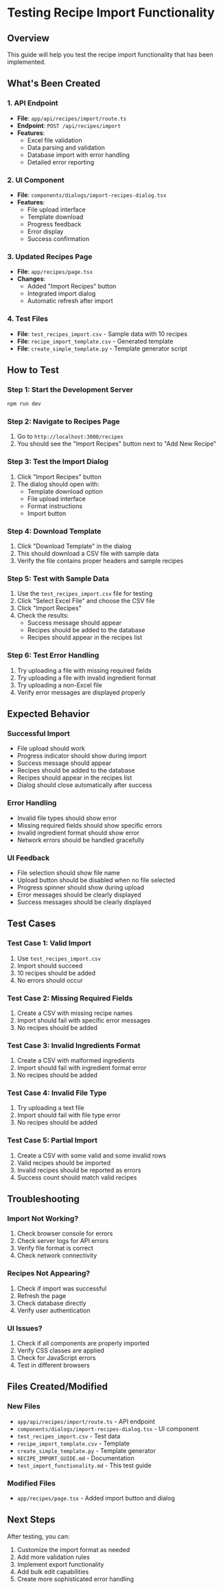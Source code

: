 # Testing Recipe Import Functionality

## Overview

This guide will help you test the recipe import functionality that has been implemented.

## What's Been Created

### 1. API Endpoint
- **File**: `app/api/recipes/import/route.ts`
- **Endpoint**: `POST /api/recipes/import`
- **Features**: 
  - Excel file validation
  - Data parsing and validation
  - Database import with error handling
  - Detailed error reporting

### 2. UI Component
- **File**: `components/dialogs/import-recipes-dialog.tsx`
- **Features**:
  - File upload interface
  - Template download
  - Progress feedback
  - Error display
  - Success confirmation

### 3. Updated Recipes Page
- **File**: `app/recipes/page.tsx`
- **Changes**:
  - Added "Import Recipes" button
  - Integrated import dialog
  - Automatic refresh after import

### 4. Test Files
- **File**: `test_recipes_import.csv` - Sample data with 10 recipes
- **File**: `recipe_import_template.csv` - Generated template
- **File**: `create_simple_template.py` - Template generator script

## How to Test

### Step 1: Start the Development Server
```bash
npm run dev
```

### Step 2: Navigate to Recipes Page
1. Go to `http://localhost:3000/recipes`
2. You should see the "Import Recipes" button next to "Add New Recipe"

### Step 3: Test the Import Dialog
1. Click "Import Recipes" button
2. The dialog should open with:
   - Template download option
   - File upload interface
   - Format instructions
   - Import button

### Step 4: Download Template
1. Click "Download Template" in the dialog
2. This should download a CSV file with sample data
3. Verify the file contains proper headers and sample recipes

### Step 5: Test with Sample Data
1. Use the `test_recipes_import.csv` file for testing
2. Click "Select Excel File" and choose the CSV file
3. Click "Import Recipes"
4. Check the results:
   - Success message should appear
   - Recipes should be added to the database
   - Recipes should appear in the recipes list

### Step 6: Test Error Handling
1. Try uploading a file with missing required fields
2. Try uploading a file with invalid ingredient format
3. Try uploading a non-Excel file
4. Verify error messages are displayed properly

## Expected Behavior

### Successful Import
- File upload should work
- Progress indicator should show during import
- Success message should appear
- Recipes should be added to the database
- Recipes should appear in the recipes list
- Dialog should close automatically after success

### Error Handling
- Invalid file types should show error
- Missing required fields should show specific errors
- Invalid ingredient format should show error
- Network errors should be handled gracefully

### UI Feedback
- File selection should show file name
- Upload button should be disabled when no file selected
- Progress spinner should show during upload
- Error messages should be clearly displayed
- Success messages should be clearly displayed

## Test Cases

### Test Case 1: Valid Import
1. Use `test_recipes_import.csv`
2. Import should succeed
3. 10 recipes should be added
4. No errors should occur

### Test Case 2: Missing Required Fields
1. Create a CSV with missing recipe names
2. Import should fail with specific error messages
3. No recipes should be added

### Test Case 3: Invalid Ingredients Format
1. Create a CSV with malformed ingredients
2. Import should fail with ingredient format error
3. No recipes should be added

### Test Case 4: Invalid File Type
1. Try uploading a text file
2. Import should fail with file type error
3. No recipes should be added

### Test Case 5: Partial Import
1. Create a CSV with some valid and some invalid rows
2. Valid recipes should be imported
3. Invalid recipes should be reported as errors
4. Success count should match valid recipes

## Troubleshooting

### Import Not Working?
1. Check browser console for errors
2. Check server logs for API errors
3. Verify file format is correct
4. Check network connectivity

### Recipes Not Appearing?
1. Check if import was successful
2. Refresh the page
3. Check database directly
4. Verify user authentication

### UI Issues?
1. Check if all components are properly imported
2. Verify CSS classes are applied
3. Check for JavaScript errors
4. Test in different browsers

## Files Created/Modified

### New Files
- `app/api/recipes/import/route.ts` - API endpoint
- `components/dialogs/import-recipes-dialog.tsx` - UI component
- `test_recipes_import.csv` - Test data
- `recipe_import_template.csv` - Template
- `create_simple_template.py` - Template generator
- `RECIPE_IMPORT_GUIDE.md` - Documentation
- `test_import_functionality.md` - This test guide

### Modified Files
- `app/recipes/page.tsx` - Added import button and dialog

## Next Steps

After testing, you can:
1. Customize the import format as needed
2. Add more validation rules
3. Implement export functionality
4. Add bulk edit capabilities
5. Create more sophisticated error handling